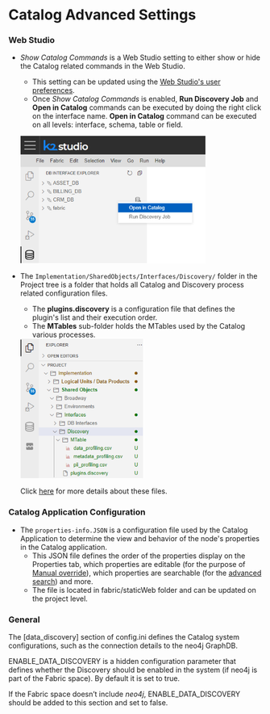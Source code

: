 # Catalog Advanced Settings

### Web Studio

* *Show Catalog Commands* is a Web Studio setting to either show or hide the Catalog related commands in the Web Studio. 

  * This setting can be updated using the [Web Studio's user preferences](/articles/04_fabric_studio/04_user_preferences.md). 
  * Once *Show Catalog Commands* is enabled, **Run Discovery Job** and **Open in Catalog** commands can be executed by doing the right click on the interface name. **Open in Catalog** command can be executed on all levels: interface, schema, table or field. 

  ​	<img src="images/show_catalog_commands.png" style="zoom:75%;" />

* The ```Implementation/SharedObjects/Interfaces/Discovery/``` folder in the Project tree is a folder that holds all Catalog and Discovery process related configuration files. 

  * The **plugins.discovery** is a configuration file that defines the plugin's list and their execution order. 
  * The **MTables** sub-folder holds the MTables used by the Catalog various processes.

  <img src="images/discovery_folder.png" style="zoom:75%;" />

  Click [here](04_plugin_framework#plugins-pipeline) for more details about these files. 

### Catalog Application Configuration

* The ```properties-info.JSON``` is a configuration file used by the Catalog Application to determine the view and behavior of the node's properties in the Catalog application. 
  * This JSON file defines the order of the properties display on the Properties tab, which properties are editable (for the purpose of [Manual override](07_manual_overrides.md)), which properties are searchable (for the [advanced search](08_search_catalog.md#advanced-search)) and more.
  * The file is located in fabric/staticWeb folder and can be updated on the project level.

### General

The [data_discovery] section of config.ini defines the Catalog system configurations, such as the connection details to the neo4j GraphDB.

ENABLE_DATA_DISCOVERY is a hidden configuration parameter that defines whether the Discovery should be enabled in the system (if neo4j is part of the Fabric space). By default it is set to true. 

If the Fabric space doesn’t include *neo4j*, ENABLE_DATA_DISCOVERY should be added to this section and set to false.

